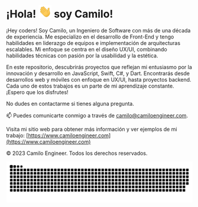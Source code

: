 # ¡Hola! <img width="35" src="https://github.com/camiloengineer/camiloengineer/blob/main/resources/img/waving.gif"> soy Camilo!

¡Hey coders! Soy Camilo, un Ingeniero de Software con más de una década de experiencia. Me especializo en el desarrollo de Front-End y tengo habilidades en liderazgo de equipos e implementación de arquitecturas escalables. Mi enfoque se centra en el diseño UX/UI, combinando habilidades técnicas con pasión por la usabilidad y la estética.

En este repositorio, descubrirás proyectos que reflejan mi entusiasmo por la innovación y desarrollo en JavaScript, Swift, C#, y Dart. Encontrarás desde desarrollos web y móviles con enfoque en UX/UI, hasta proyectos backend. Cada uno de estos trabajos es un parte de mi aprendizaje constante. ¡Espero que los disfrutes!

No dudes en contactarme si tienes alguna pregunta.

📫 Puedes comunicarte conmigo a través de camilo@camiloengineer.com.

Visita mi sitio web para obtener más información y ver ejemplos de mi trabajo: [https://www.camiloengineer.com](https://www.camiloengineer.com)

© 2023 Camilo Engineer. Todos los derechos reservados.


<img  src="https://github.com/camiloengineer/camiloengineer/blob/main/resources/img/grid-snake.svg" alt="snake" />
